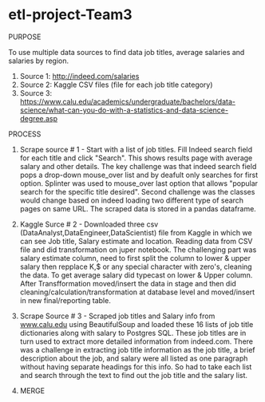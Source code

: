 # etl-project-Team3

PURPOSE

To use multiple data sources to find data job titles, average salaries and salaries by region.

1. Source 1: http://indeed.com/salaries
2. Source 2: Kaggle CSV files (file for each job title category)
3. Source 3: https://www.calu.edu/academics/undergraduate/bachelors/data-science/what-can-you-do-with-a-statistics-and-data-science-degree.asp

PROCESS

1. Scrape source # 1 - Start with a list of job titles. Fill Indeed search field for each title and click "Search". This shows results page with 
average salary and other details. The key challenge was that indeed search field pops a drop-down mouse_over list and by deafult only searches 
for first option. Splinter was used to mouse_over last option that allows "popular search for the specific title desired". Second challenge was 
the classes would change based on indeed loading two different type of search pages on same URL. The scraped data is stored in a pandas dataframe.

2. Kaggle Surce # 2 - Downloaded three csv (DataAnalyst,DataEngineer,DataScientist) file from Kaggle in which we can see Job title, Salary estimate and location. Reading data from CSV file and did transformation on juper notebook. The challenging part was salary estimate column, need to first split the column to lower & upper salary then repplace K,$ or any special character with zero's, cleaning the data. To get average salary did typecast on lower & Upper column. After Transfformation moved/insert the data in stage and then did cleaning/calculation/transformation at database level and moved/insert in new final/reporting table.

3. Scrape Source # 3 - Scraped job titles and Salary info from www.calu.edu using BeautifulSoup and loaded these 16 lists of job title dictionaries along with salary to Postgres SQL. These job titles are in turn used to extract more detailed information from indeed.com. There was a challenge in extracting job title information as the job title, a brief description about the job, and salary were all listed as one paragraph without having separate headings for this info. So had to take each list and search through the text to find out the job title and the salary list.

4. MERGE
